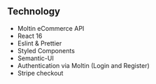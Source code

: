 ## Technology

* Moltin eCommerce API
* React 16
* Eslint & Prettier
* Styled Components
* Semantic-UI
* Authentication via Moltin (Login and Register)
* Stripe checkout
